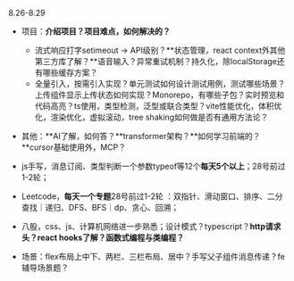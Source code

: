 8.26-8.29

- 项目：**介绍项目？项目难点，如何解决的？**
  - 流式响应打字setimeout -> API级别？**状态管理，react context外其他第三方库了解？**语音输入？异常重试机制？持久化，除localStorage还有哪些缓存方案？
  - 全量引入，按需引入实现？单元测试如何设计测试用例，测试哪些场景？上传组件显示上传状态如何实现？Monorepo，有哪些子包？实时预览和代码高亮？ts使用，类型检测，泛型或联合类型？vite性能优化，体积优化，渲染优化，虚拟滚动，tree shaking如何做是否有通用方法论？
- 其他：**AI了解，如何答？**transformer架构？**如何学习前端的？**cursor基础使用外，MCP？
- js手写，消息订阅、类型判断一个参数typeof等12个**每天5个以上**；28号前过1-2轮；
- Leetcode，**每天一个专题**28号前过1-2轮 ：双指针、滑动窗口、排序、二分查找｜递归、DFS、BFS｜dp、贪心、回溯；

- 八股，css、js、计算机网络进一步熟悉；设计模式？typescript？**http请求头？react hooks了解？函数式编程与类编程？**
- 场景：flex布局上中下、两栏、三栏布局、居中？手写父子组件消息传递？fe辅导场景题？

